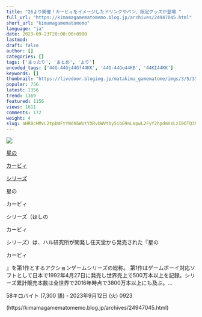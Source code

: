 ```yaml
---
title: "26より開催！カービィをイメージしたドリンクやパン、限定グッズが登場 "
full_url: "https://kimamagamematomemo.blog.jp/archives/24947045.html"
short_url: "kimamagamematomemo"
language: "ja"
date: 2023-09-23T20:00:00+0900
lastmod: 
draft: false
author: []
categories: []
tags: ['まったり', 'まとめ', 'より']
encoded_tags: ['44G-44Gj44Gf44KK', '44G-44Go44KB', '44KI44KK']
keywords: []
thumbnail: "https://livedoor.blogimg.jp/matakima_gamematome/imgs/3/5/357ad571-s.png"
popular: 756
latest: 1356
trend: 1369
featured: 1156
views: 1611
comments: 172
weight: 4
slug: aHR0cHMvL2tpbWFtYWdhbWVtYXRvbWVtby5ibG9nLmpwL2FyY2hpdmVzLzI0OTQ3MDQ1Lmh0bWw=
---
```


![](https://livedoor.blogimg.jp/matakima_gamematome/imgs/3/5/357ad571-s.png)

<div><a title='星のカービィシリーズ' href='https//ja.wikipedia.org/wiki/%E6%98%9F%E3%81%AE%E3%82%AB%E3%83%BC%E3%83%93%E3%82%A3%E3%82%B7%E3%83%AA%E3%83%BC%E3%82%BA' target='_blank'>星の<p>カービィ</p>シリーズ</a> <p class='searchresult'>星の<p>カービィ</p>シリーズ（ほしの<p>カービィ</p>シリーズ）は、ハル研究所が開発し任天堂から発売された『星の<p>カービィ</p>』を第1作とするアクションゲームシリーズの総称。 第1作はゲームボーイ対応ソフトとして日本で1992年4月27日に発売し世界売上で500万本以上を記録。シリーズ累計販売本数は全世界で2016年時点で3800万本以上にも及ぶ。…</p> <p class='mw-search-result-data'>58キロバイト (7,300 語) - 2023年9月12日 (火) 0923</p></div>

(https//kimamagamematomemo.blog.jp/archives/24947045.html)
